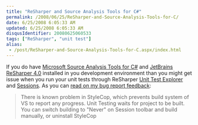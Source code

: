 ```yaml
---
title: "ReSharper and Source Analysis Tools for C#"
permalink: /2008/06/25/ReSharper-and-Source-Analysis-Tools-for-C/
date: 6/25/2008 6:05:33 AM
updated: 6/25/2008 6:05:33 AM
disqusIdentifier: 20080625060533
tags: ["ReSharper", "unit test"]
alias:
 - /post/ReSharper-and-Source-Analysis-Tools-for-C.aspx/index.html
---
```

If you do have [Microsoft Source Analysis Tools for C#](http://blogs.msdn.com/sourceanalysis/archive/2008/05/23/announcing-the-release-of-microsoft-source-analysis.aspx) and [JetBrains ReSharper 4.0](http://www.jetbrains.com/resharper/) installed in you development environment than you might get issue when you run your unit tests through ReSharper [Unit Test Explorer](http://www.jetbrains.com/resharper/features/unit_testing.html#Unit_Test_Explorer) and [Sessions](http://www.jetbrains.com/resharper/features/unit_testing.html#Unit_Test_Sessions). As you can [read on my bug report feedback](http://www.jetbrains.net/jira/browse/RSRP-73126):

> There is known problem in StyleCop, which prevents build system of VS to report any progress. Unit Testing waits for project to be built. You can switch building to "Never" on Session toolbar and build manually, or uninstall StyleCop
